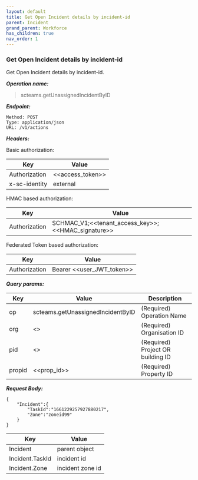 ```yaml
---
layout: default
title: Get Open Incident details by incident-id
parent: Incident
grand_parent: Workforce
has_children: true
nav_order: 1
---
```


### Get Open Incident details by incident-id

Get Open Incident details by incident-id.

***Operation name:***

> scteams.getUnassignedIncidentByID

***Endpoint:***

```
Method: POST
Type: application/json
URL: /v1/actions
```

***Headers:***

Basic authorization:

|Key|Value|
|---|---|
|Authorization|<<access_token>>|
|x-sc-identity|external|

HMAC based authorization:

|Key|Value|
|---|---|
|Authorization|SCHMAC_V1;<<tenant_access_key>>;<<HMAC_signature>>|

Federated Token based authorization:

|Key|Value|
|---|---|
|Authorization|Bearer <<user_JWT_token>>|

***Query params:***

| Key | Value | Description |
| --- | ------|-------------|
| op | scteams.getUnassignedIncidentByID | (Required) Operation Name |
| org | <<org>> | (Required) Organisation ID |
| pid | <<pid>> | (Required) Project OR building ID |
| propid | <<prop_id>> | (Required) Property ID |


***Request Body:***

```
{
    "Incident":{
        "TaskId":"1661229257927880217",
        "Zone":"zoneid99"
    }
}
```

|Key|Value|
|---|---|
|Incident|parent object|
|Incident.TaskId|incident id|
|Incident.Zone|incident zone id|